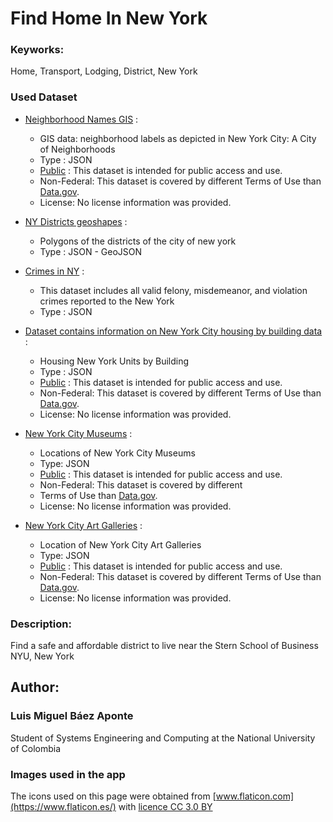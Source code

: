 # Find Home In New York

### Keyworks:

Home, Transport, Lodging, District, New York

### Used Dataset

* [Neighborhood Names GIS](https://catalog.data.gov/dataset/neighborhood-names-gis) :

  * GIS data: neighborhood labels as depicted in New York City: A City of Neighborhoods
  * Type : JSON
  * [Public](https://project-open-data.cio.gov/v1.1/schema/#accessLevel) : This dataset is intended for public access and use.
  * Non-Federal: This dataset is covered by different Terms of Use than [Data.gov](https://www.data.gov/).
  * License: No license information was provided.

- [NY Districts geoshapes](https://services5.arcgis.com/GfwWNkhOj9bNBqoJ/arcgis/rest/services/nycd/FeatureServer/0/query?where=1=1&outFields=*&outSR=4326&f=geojson) :

  * Polygons of the districts of the city of new york
  * Type : JSON - GeoJSON

- [Crimes in NY](https://data.cityofnewyork.us/Public-Safety/NYPD-Complaint-Data-Historic/qgea-i56i/data) :

  * This dataset includes all valid felony, misdemeanor, and violation crimes reported to the New York
  * Type : JSON

- [Dataset contains information on New York City housing by building data](https://catalog.data.gov/dataset/housing-new-york-units-by-building) :

  * Housing New York Units by Building
  * Type : JSON
  * [Public](https://project-open-data.cio.gov/v1.1/schema/#accessLevel) : This dataset is intended for public access and use.
  * Non-Federal: This dataset is covered by different Terms of Use than [Data.gov](https://www.data.gov/).
  * License: No license information was provided.

- [
  New York City Museums](https://catalog.data.gov/dataset/new-york-city-museums) :

  * Locations of New York City Museums
  * Type: JSON
  * [Public](https://project-open-data.cio.gov/v1.1/schema/#accessLevel) : This dataset is intended for public access and use.
  * Non-Federal: This dataset is covered by different
  * Terms of Use than [Data.gov](https://www.data.gov/).
  * License: No license information was provided.

- [
  New York City Art Galleries](https://catalog.data.gov/dataset/new-york-city-art-galleries) :
  * Location of New York City Art Galleries
  * Type: JSON
  * [Public](https://project-open-data.cio.gov/v1.1/schema/#accessLevel) : This dataset is intended for public access and use.
  * Non-Federal: This dataset is covered by different Terms of Use than [Data.gov](https://www.data.gov/).
  * License: No license information was provided.

### Description:

Find a safe and affordable district to live near the Stern School of Business NYU, New York

## Author:

### Luis Miguel Báez Aponte

Student of Systems Engineering and Computing at the National University of Colombia

### Images used in the app

The icons used on this page were obtained from [www.flaticon.com](https://www.flaticon.es/) with [licence CC 3.0 BY](https://creativecommons.org/licenses/by/3.0/)
